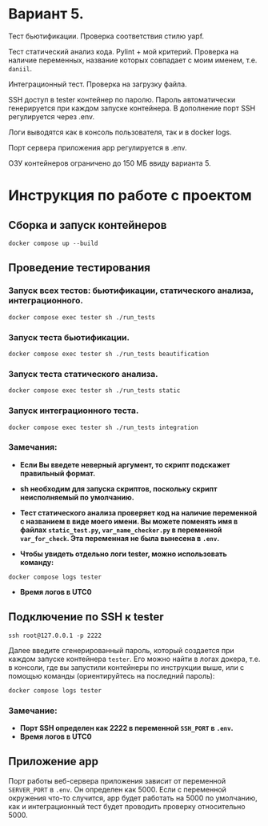 # Вариант 5.
Тест бьютификации. Проверка соответствия стилю yapf.

Тест статический анализ кода. Pylint + мой критерий. Проверка на наличие переменных, название которых совпадает с моим именем, т.е. `daniil`.

Интеграционный тест. Проверка на загрузку файла.

SSH доступ в tester контейнер по паролю. Пароль автоматически генерируется при каждом запуске контейнера. В дополнение порт SSH регулируется через .env.

Логи выводятся как в консоль пользователя, так и в docker logs.

Порт сервера приложения app регулируется в .env.

ОЗУ контейнеров ограничено до 150 МБ ввиду варианта 5.

# Инструкция по работе с проектом

## Сборка и запуск контейнеров

```
docker compose up --build
```

## Проведение тестирования

### Запуск всех тестов: бьютификации, статического анализа, интеграционного.

```
docker compose exec tester sh ./run_tests
```

### Запуск теста бьютификации.

```
docker compose exec tester sh ./run_tests beautification
```

### Запуск теста статического анализа.

```
docker compose exec tester sh ./run_tests static
```

### Запуск интеграционного теста.

```
docker compose exec tester sh ./run_tests integration
```

### Замечания:

* **Если Вы введете неверный аргумент, то скрипт подскажет правильный формат.**

* **sh необходим для запуска скриптов, поскольку скрипт неисполняемый по умолчанию.**

* **Тест статического анализа проверяет код на наличие переменной с названием в виде моего имени. Вы можете поменять имя в файлах `static_test.py`, `var_name_checker.py` в переменной `var_for_check`. Эта переменная не была вынесена в `.env`.**

* **Чтобы увидеть отдельно логи tester, можно использовать команду:**
```
docker compose logs tester
```
* **Время логов в UTC0**

## Подключение по SSH к tester

```
ssh root@127.0.0.1 -p 2222
```
Далее введите сгенерированный пароль, который создается при каждом запуске контейнера `tester`. Его можно найти в логах докера, т.е. в консоли, где вы запустили контейнеры по инструкции выше, или с помощью команды (ориентируйтесь на последний пароль):
```
docker compose logs tester
```

### Замечание:

* **Порт SSH определен как 2222 в переменной `SSH_PORT` в `.env`.**
* **Время логов в UTC0**

## Приложение app

Порт работы веб-сервера приложения зависит от переменной `SERVER_PORT` в `.env`. Он определен как 5000. Если с переменной окружения что-то случится, app будет работать на 5000 по умолчанию, как и интеграционный тест будет проводить проверку относительно 5000.
